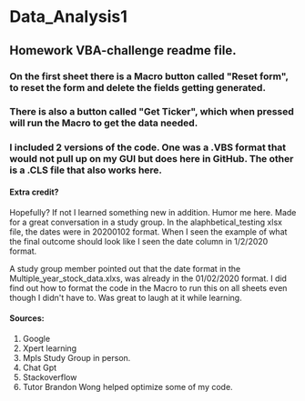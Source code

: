 # Data_Analysis1
## Homework VBA-challenge readme file.

### On the first sheet there is a Macro button called "Reset form", to reset the form and delete the fields getting generated.
### There is also a button called "Get Ticker", which when pressed will run the Macro to get the data needed.  
### I included 2 versions of the code. One was a .VBS format that would not pull up on my GUI but does here in GitHub. The other is a .CLS file that also works here. 

#### Extra credit?
<p>Hopefully? If not I learned something new in addition. Humor me here. Made for a great conversation in a study group. In the alaphbetical_testing xlsx file, the dates were in 20200102 format. When I seen the example of what the final outcome should look like I seen the date column in 1/2/2020 format. </p>

<p>A study group member pointed out that the date format in the Multiple_year_stock_data.xlxs, was already in the 01/02/2020 format. I did find out how to format the code in the Macro to run this on all sheets even though I didn't have to. Was great to laugh at it while learning. </p>

#### Sources:
1. Google
2. Xpert learning
3. Mpls Study Group in person.
4. Chat Gpt
5. Stackoverflow
6. Tutor Brandon Wong helped optimize some of my code. 
